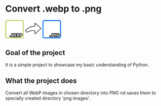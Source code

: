 # Convert .webp to .png
<img src="https://github.com/shameless-code/shameless-code/blob/main/images/Conversion%20.webp%20to%20.png.png?raw=true" width="35%" height="35%">


## Goal of the project
It is a simple project to showcase my basic understanding of Python. 
## What the project does
Convert all WebP images in chosen directory into PNG nd saves them to specially created directory 'png images'.

